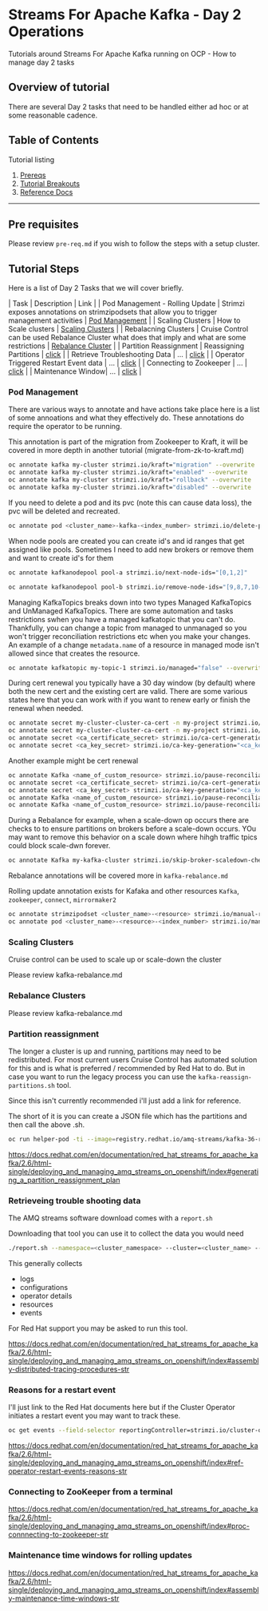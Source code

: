 # Streams For Apache Kafka - Day 2 Operations 

Tutorials around Streams For Apache Kafka running on OCP - How to manage day 2 tasks

## Overview of tutorial

There are several Day 2 tasks that need to be handled either ad hoc or at some reasonable cadence.

## Table of Contents

Tutorial listing

1. [Prereqs](#pre-requisites)
2. [Tutorial Breakouts](#tutorial-steps)
3. [Reference Docs](#reference-documents)

---

## Pre requisites

Please review `pre-req.md` if you wish to follow the steps with a setup cluster.

## Tutorial Steps

Here is a list of Day 2 Tasks that we will cover briefly.

| Task | Description | Link |
| Pod Management - Rolling Update | Strimzi exposes annotations on strimzipodsets that allow you to trigger management activities | [Pod Management](#pod-management) |
| Scaling Clusters | How to Scale clusters | [Scaling Clusters](#scaling-clusters) |
| Rebalacning Clusters | Cruise Control can be used Rebalance Cluster what does that imply and what are some restrictions | [Rebalance Cluster](#rebalance-clusters) |
| Partition Reassignment | Reassigning Partitions | [click](#partition-reassignment) |
| Retrieve Troubleshooting Data | ... | [click](#retrieveing-trouble-shooting-data) |
| Operator Triggered Restart Event data | ... | [click](#reasons-for-a-restart-event) |
| Connecting to Zookeeper | ... | [click](#connecting-to-zookeeper-from-a-terminal) |
| Maintenance Window| ... | [click](#maintenance-time-windows-for-rolling-updates) |

### Pod Management

There are various ways to annotate and have actions take place here is a list of some annoations and what they effectively do.  These annotations do require the operator to be running.

This annotation is part of the migration from Zookeeper to Kraft, it will be covered in more depth in another tutorial (migrate-from-zk-to-kraft.md)

```bash
oc annotate kafka my-cluster strimzi.io/kraft="migration" --overwrite
oc annotate kafka my-cluster strimzi.io/kraft="enabled" --overwrite
oc annotate kafka my-cluster strimzi.io/kraft="rollback" --overwrite
oc annotate kafka my-cluster strimzi.io/kraft="disabled" --overwrite
```

If you need to delete a pod and its pvc (note this can cause data loss), the pvc will be deleted and recreated.

```bash
oc annotate pod <cluster_name>-kafka-<index_number> strimzi.io/delete-pod-and-pvc="true"
```

When node pools are created you can create id's and id ranges that get assigned like pools.  Sometimes I need to add new brokers or remove them and want to create id's for them

```bash
oc annotate kafkanodepool pool-a strimzi.io/next-node-ids="[0,1,2]"
```

```bash
oc annotate kafkanodepool pool-b strimzi.io/remove-node-ids="[9,8,7,10-20]"
```

Managing KafkaTopics breaks down into two types Managed KafkaTopics and UnManaged KafkaTopics.  There are some automation and tasks restrictions swhen you have a managed kafkatopic that you can't do.  Thankfully, you can change a topic from managed to unmanaged so you won't trigger reconciliation restrictions etc when you make your changes.  An example of a change `metadata.name` of a resource in managed mode isn't allowed since that creates the resource.

```bash
oc annotate kafkatopic my-topic-1 strimzi.io/managed="false" --overwrite
```

During cert renewal you typically have a 30 day window (by default) where both the new cert and the existing cert are valid.  There are some various states here that you can work with if you want to renew early or finish the renewal when needed.

```bash
oc annotate secret my-cluster-cluster-ca-cert -n my-project strimzi.io/force-renew="true"
oc annotate secret my-cluster-cluster-ca-cert -n my-project strimzi.io/force-renew="true"
oc annotate secret <ca_certificate_secret> strimzi.io/ca-cert-generation="<ca_certificate_generation>"
oc annotate secret <ca_key_secret> strimzi.io/ca-key-generation="<ca_key_generation>"
```

Another example might be cert renewal

```bash
oc annotate Kafka <name_of_custom_resource> strimzi.io/pause-reconciliation="true"
oc annotate secret <ca_certificate_secret> strimzi.io/ca-cert-generation="<ca_certificate_generation>"
oc annotate secret <ca_key_secret> strimzi.io/ca-key-generation="<ca_key_generation>"
oc annotate Kafka <name_of_custom_resource> strimzi.io/pause-reconciliation="false" --overwrite 
oc annotate Kafka <name_of_custom_resource> strimzi.io/pause-reconciliation-
```

During a Rebalance for example, when a scale-down op occurs there are checks to to ensure partitions on brokers before a scale-down occurs.  YOu may want to remove this behavior on a scale down where hihgh traffic tpics could block scale-dwn forever.

```bash
oc annotate Kafka my-kafka-cluster strimzi.io/skip-broker-scaledown-check="true"
```

Rebalance annotations will be covered more in `kafka-rebalance.md`

Rolling update annotation exists for Kafaka and other resources `Kafka`, `zookeeper`, `connect`, `mirrormaker2`

```bash
oc annotate strimzipodset <cluster_name>-<resource> strimzi.io/manual-rolling-update="true"
oc annotate pod <cluster_name>-<resource>-<index_number> strimzi.io/manual-rolling-update="true"

```

### Scaling Clusters

Cruise control can be used to scale up or scale-down the cluster

Please review kafka-rebalance.md

### Rebalance Clusters

Please review kafka-rebalance.md

### Partition reassignment

The longer a cluster is up and running, partitions may need to be redistributed.  For most current users Cruise Control has automated solution for this and is what is preferred / recommended by Red Hat to do.  But in case you want to run the legacy process you can use the `kafka-reassign-partitions.sh` tool.

Since this isn't currently recommended i'll just add a link for reference.

The short of it is you can create a JSON file which has the partitions and then call the above .sh.

```bash
oc run helper-pod -ti --image=registry.redhat.io/amq-streams/kafka-36-rhel8:2.6.0 --rm=true --restart=Never -- bash
```

https://docs.redhat.com/en/documentation/red_hat_streams_for_apache_kafka/2.6/html-single/deploying_and_managing_amq_streams_on_openshift/index#generating_a_partition_reassignment_plan

### Retrieveing trouble shooting data

The AMQ streams software download comes with a `report.sh`


Downloading that tool you can use it to collect the data you would need

```bash
./report.sh --namespace=<cluster_namespace> --cluster=<cluster_name> --out-dir=<local_output_directory>
```

This generally collects 

- logs
- configurations
- operator details
- resources
- events

For Red Hat support you may be asked to run this tool.

https://docs.redhat.com/en/documentation/red_hat_streams_for_apache_kafka/2.6/html-single/deploying_and_managing_amq_streams_on_openshift/index#assembly-distributed-tracing-procedures-str


### Reasons for a restart event

I'll just link to the Red Hat documents here but if the Cluster Operator initiates a restart event you may want to track these.

```bash
oc get events --field-selector reportingController=strimzi.io/cluster-operator
```

https://docs.redhat.com/en/documentation/red_hat_streams_for_apache_kafka/2.6/html-single/deploying_and_managing_amq_streams_on_openshift/index#ref-operator-restart-events-reasons-str

### Connecting to ZooKeeper from a terminal

https://docs.redhat.com/en/documentation/red_hat_streams_for_apache_kafka/2.6/html-single/deploying_and_managing_amq_streams_on_openshift/index#proc-connnecting-to-zookeeper-str

### Maintenance time windows for rolling updates

https://docs.redhat.com/en/documentation/red_hat_streams_for_apache_kafka/2.6/html-single/deploying_and_managing_amq_streams_on_openshift/index#assembly-maintenance-time-windows-str

